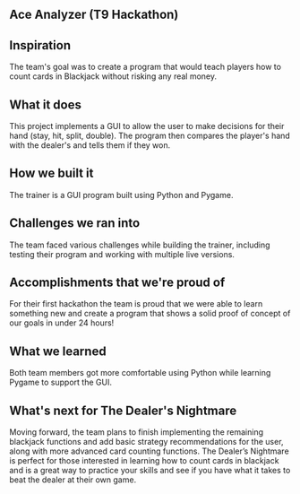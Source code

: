 ## Ace Analyzer (T9 Hackathon)

## Inspiration

The team's goal was to create a program that would teach players how to count cards in Blackjack without risking any real money.

## What it does

This project implements a GUI to allow the user to make decisions for their hand (stay, hit, split, double). The program then compares the player's hand with the dealer's and tells them if they won.

## How we built it

The trainer is a GUI program built using Python and Pygame.

## Challenges we ran into

The team faced various challenges while building the trainer, including testing their program and working with multiple live versions.

## Accomplishments that we're proud of

For their first hackathon the team is proud that we were able to learn something new and create a program that shows a solid proof of concept of our goals in under 24 hours!

## What we learned

Both team members got more comfortable using Python while learning Pygame to support the GUI.

## What's next for The Dealer's Nightmare

Moving forward, the team plans to finish implementing the remaining blackjack functions and add basic strategy recommendations for the user, along with more advanced card counting functions. The Dealer’s Nightmare is perfect for those interested in learning how to count cards in blackjack and is a great way to practice your skills and see if you have what it takes to beat the dealer at their own game.